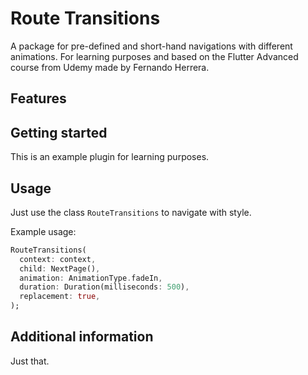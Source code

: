 
# Route Transitions

A package for pre-defined and short-hand navigations with different animations. For learning purposes and based on the Flutter Advanced course from Udemy made by Fernando Herrera.

## Features



## Getting started

This is an example plugin for learning purposes. 

## Usage

Just use the class ``RouteTransitions`` to navigate with style. 

Example usage:

```dart
RouteTransitions(
  context: context,
  child: NextPage(),
  animation: AnimationType.fadeIn,
  duration: Duration(milliseconds: 500),
  replacement: true,
);
```


## Additional information

Just that.
